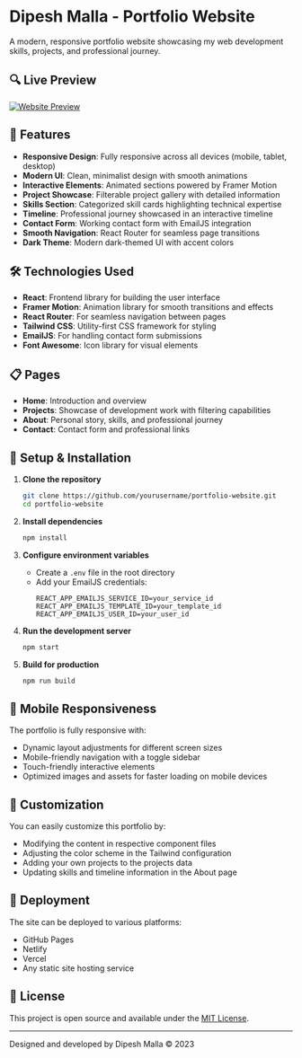 # Dipesh Malla - Portfolio Website

A modern, responsive portfolio website showcasing my web development skills, projects, and professional journey.

## 🔍 Live Preview

[![Website Preview](https://image.thum.io/get/https://your-site.vercel.app)](https://your-site.vercel.app)




## 🚀 Features

- **Responsive Design**: Fully responsive across all devices (mobile, tablet, desktop)
- **Modern UI**: Clean, minimalist design with smooth animations
- **Interactive Elements**: Animated sections powered by Framer Motion
- **Project Showcase**: Filterable project gallery with detailed information
- **Skills Section**: Categorized skill cards highlighting technical expertise
- **Timeline**: Professional journey showcased in an interactive timeline
- **Contact Form**: Working contact form with EmailJS integration
- **Smooth Navigation**: React Router for seamless page transitions
- **Dark Theme**: Modern dark-themed UI with accent colors

## 🛠️ Technologies Used

- **React**: Frontend library for building the user interface
- **Framer Motion**: Animation library for smooth transitions and effects
- **React Router**: For seamless navigation between pages
- **Tailwind CSS**: Utility-first CSS framework for styling
- **EmailJS**: For handling contact form submissions
- **Font Awesome**: Icon library for visual elements

## 📋 Pages

- **Home**: Introduction and overview
- **Projects**: Showcase of development work with filtering capabilities
- **About**: Personal story, skills, and professional journey
- **Contact**: Contact form and professional links

## 🔧 Setup & Installation

1. **Clone the repository**
   ```bash
   git clone https://github.com/yourusername/portfolio-website.git
   cd portfolio-website
   ```

2. **Install dependencies**
   ```bash
   npm install
   ```

3. **Configure environment variables**
   - Create a `.env` file in the root directory
   - Add your EmailJS credentials:
     ```
     REACT_APP_EMAILJS_SERVICE_ID=your_service_id
     REACT_APP_EMAILJS_TEMPLATE_ID=your_template_id
     REACT_APP_EMAILJS_USER_ID=your_user_id
     ```

4. **Run the development server**
   ```bash
   npm start
   ```

5. **Build for production**
   ```bash
   npm run build
   ```

## 📱 Mobile Responsiveness

The portfolio is fully responsive with:
- Dynamic layout adjustments for different screen sizes
- Mobile-friendly navigation with a toggle sidebar
- Touch-friendly interactive elements
- Optimized images and assets for faster loading on mobile devices

## 🎨 Customization

You can easily customize this portfolio by:
- Modifying the content in respective component files
- Adjusting the color scheme in the Tailwind configuration
- Adding your own projects to the projects data
- Updating skills and timeline information in the About page

## 🚀 Deployment

The site can be deployed to various platforms:
- GitHub Pages
- Netlify
- Vercel
- Any static site hosting service

## 📄 License

This project is open source and available under the [MIT License](LICENSE).

---

Designed and developed by Dipesh Malla © 2023
